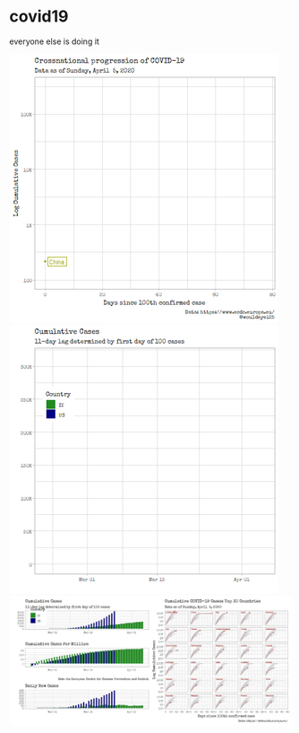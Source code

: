 # covid19
everyone else is doing it

![example](https://github.com/McCartneyAC/covid19/blob/master/crossnational.gif?raw=true)
![example](https://github.com/McCartneyAC/covid19/blob/master/us_it_animation.gif?raw=true)
![example](https://github.com/McCartneyAC/covid19/blob/master/Rplot04.jpeg?raw=true)
